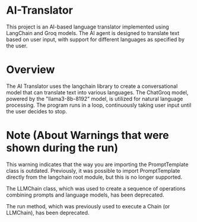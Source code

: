 # AI-Translator

This project is an AI-based language translator implemented using LangChain and Groq models. The AI agent is designed to translate text based on user input, with support for different languages as specified by the user.

# Overview

The AI Translator uses the langchain library to create a conversational model that can translate text into various languages. The ChatGroq model, powered by the "llama3-8b-8192" model, is utilized for natural language processing. The program runs in a loop, continuously taking user input until the user decides to stop.

# Note (About Warnings that were shown during the run)

This warning indicates that the way you are importing the PromptTemplate class is outdated. Previously, it was possible to import PromptTemplate directly from the langchain root module, but this is no longer supported.

The LLMChain class, which was used to create a sequence of operations combining prompts and language models, has been deprecated.

The run method, which was previously used to execute a Chain (or LLMChain), has been deprecated.

